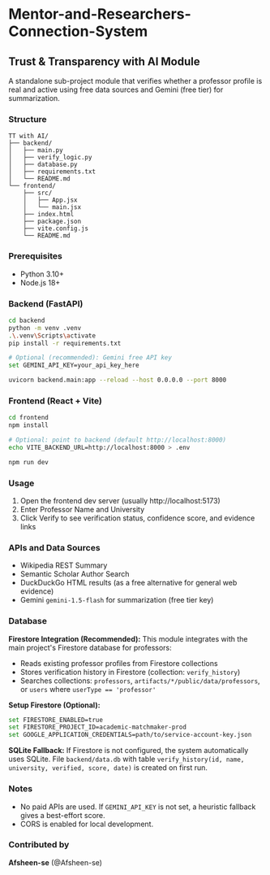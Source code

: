 # Mentor-and-Researchers-Connection-System

## Trust & Transparency with AI Module

A standalone sub-project module that verifies whether a professor profile is real and active using free data sources and Gemini (free tier) for summarization.

### Structure

```
TT with AI/
├── backend/
│   ├── main.py
│   ├── verify_logic.py
│   ├── database.py
│   ├── requirements.txt
│   └── README.md
└── frontend/
    ├── src/
    │   ├── App.jsx
    │   └── main.jsx
    ├── index.html
    ├── package.json
    ├── vite.config.js
    └── README.md
```

### Prerequisites

- Python 3.10+
- Node.js 18+

### Backend (FastAPI)

```bash
cd backend
python -m venv .venv
.\.venv\Scripts\activate
pip install -r requirements.txt

# Optional (recommended): Gemini free API key
set GEMINI_API_KEY=your_api_key_here

uvicorn backend.main:app --reload --host 0.0.0.0 --port 8000
```

### Frontend (React + Vite)

```bash
cd frontend
npm install

# Optional: point to backend (default http://localhost:8000)
echo VITE_BACKEND_URL=http://localhost:8000 > .env

npm run dev
```

### Usage

1. Open the frontend dev server (usually http://localhost:5173)
2. Enter Professor Name and University
3. Click Verify to see verification status, confidence score, and evidence links

### APIs and Data Sources

- Wikipedia REST Summary
- Semantic Scholar Author Search
- DuckDuckGo HTML results (as a free alternative for general web evidence)
- Gemini `gemini-1.5-flash` for summarization (free tier key)

### Database

**Firestore Integration (Recommended):**
This module integrates with the main project's Firestore database for professors:
- Reads existing professor profiles from Firestore collections
- Stores verification history in Firestore (collection: `verify_history`)
- Searches collections: `professors`, `artifacts/*/public/data/professors`, or `users` where `userType == 'professor'`

**Setup Firestore (Optional):**
```bash
set FIRESTORE_ENABLED=true
set FIRESTORE_PROJECT_ID=academic-matchmaker-prod
set GOOGLE_APPLICATION_CREDENTIALS=path/to/service-account-key.json
```

**SQLite Fallback:**
If Firestore is not configured, the system automatically uses SQLite. File `backend/data.db` with table `verify_history(id, name, university, verified, score, date)` is created on first run.

### Notes

- No paid APIs are used. If `GEMINI_API_KEY` is not set, a heuristic fallback gives a best-effort score.
- CORS is enabled for local development.

### Contributed by

**Afsheen-se** (@Afsheen-se)
